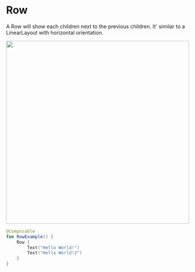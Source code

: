 # Row

A Row will show each children next to the previous children. It' similar to a LinearLayout with horizontal orientation.


<p align="left">
  <img src ="../../images/RowExample.png" height=500 />
</p>

```kotlin
@Composable
fun RowExample() {
    Row {
        Text("Hello World!")
        Text("Hello World!2")
    }
}
```


